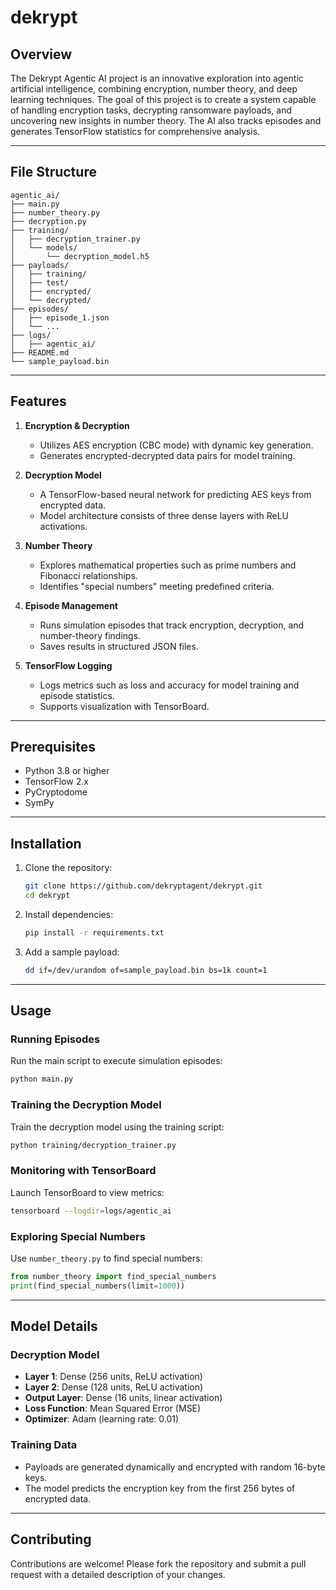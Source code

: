 
# dekrypt

## Overview

The Dekrypt Agentic AI project is an innovative exploration into agentic artificial intelligence, combining encryption, number theory, and deep learning techniques. The goal of this project is to create a system capable of handling encryption tasks, decrypting ransomware payloads, and uncovering new insights in number theory. The AI also tracks episodes and generates TensorFlow statistics for comprehensive analysis.

---

## File Structure

```
agentic_ai/
├── main.py                
├── number_theory.py      
├── decryption.py          
├── training/
│   ├── decryption_trainer.py  
│   └── models/
│       └── decryption_model.h5 
├── payloads/
│   ├── training/          
│   ├── test/              
│   ├── encrypted/         
│   └── decrypted/         
├── episodes/
│   ├── episode_1.json     
│   └── ...                
├── logs/
│   ├── agentic_ai/        
├── README.md              
└── sample_payload.bin     
```

---

## Features

1. **Encryption & Decryption**
   - Utilizes AES encryption (CBC mode) with dynamic key generation.
   - Generates encrypted-decrypted data pairs for model training.

2. **Decryption Model**
   - A TensorFlow-based neural network for predicting AES keys from encrypted data.
   - Model architecture consists of three dense layers with ReLU activations.

3. **Number Theory**
   - Explores mathematical properties such as prime numbers and Fibonacci relationships.
   - Identifies "special numbers" meeting predefined criteria.

4. **Episode Management**
   - Runs simulation episodes that track encryption, decryption, and number-theory findings.
   - Saves results in structured JSON files.

5. **TensorFlow Logging**
   - Logs metrics such as loss and accuracy for model training and episode statistics.
   - Supports visualization with TensorBoard.

---

## Prerequisites

- Python 3.8 or higher
- TensorFlow 2.x
- PyCryptodome
- SymPy

---

## Installation

1. Clone the repository:
   ```bash
   git clone https://github.com/dekryptagent/dekrypt.git
   cd dekrypt
   ```

2. Install dependencies:
   ```bash
   pip install -r requirements.txt
   ```

3. Add a sample payload:
   ```bash
   dd if=/dev/urandom of=sample_payload.bin bs=1k count=1
   ```

---

## Usage

### Running Episodes
Run the main script to execute simulation episodes:
```bash
python main.py
```

### Training the Decryption Model
Train the decryption model using the training script:
```bash
python training/decryption_trainer.py
```

### Monitoring with TensorBoard
Launch TensorBoard to view metrics:
```bash
tensorboard --logdir=logs/agentic_ai
```

### Exploring Special Numbers
Use `number_theory.py` to find special numbers:
```python
from number_theory import find_special_numbers
print(find_special_numbers(limit=1000))
```

---

## Model Details

### Decryption Model
- **Layer 1**: Dense (256 units, ReLU activation)
- **Layer 2**: Dense (128 units, ReLU activation)
- **Output Layer**: Dense (16 units, linear activation)
- **Loss Function**: Mean Squared Error (MSE)
- **Optimizer**: Adam (learning rate: 0.01)

### Training Data
- Payloads are generated dynamically and encrypted with random 16-byte keys.
- The model predicts the encryption key from the first 256 bytes of encrypted data.

---

## Contributing

Contributions are welcome! Please fork the repository and submit a pull request with a detailed description of your changes.

